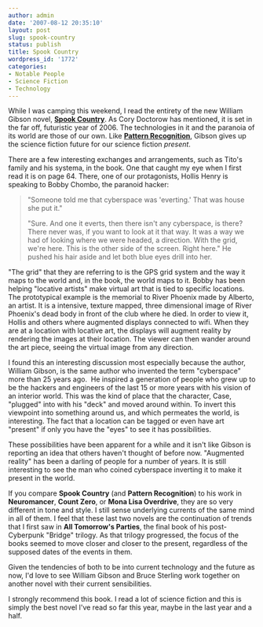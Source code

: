 ```yaml
---
author: admin
date: '2007-08-12 20:35:10'
layout: post
slug: spook-country
status: publish
title: Spook Country
wordpress_id: '1772'
categories:
- Notable People
- Science Fiction
- Technology
---
```

While I was camping this weekend, I read the entirety of the new William Gibson novel, <a href="http://www.amazon.com/Spook-Country-William-Gibson/dp/0399154302/"><strong>Spook Country</strong></a>. As Cory Doctorow has mentioned, it is set in the far off, futuristic year of 2006. The technologies in it and the paranoia of its world are those of our own. Like <a href="http://www.amazon.com/Pattern-Recognition-William-Gibson/dp/0425198685/"><strong>Pattern Recognition</strong></a>, Gibson gives up the science fiction future for our science fiction <em>present</em>.

There are a few interesting exchanges and arrangements, such as Tito's family and his systema, in the book. One that caught my eye when I first read it is on page 64. There, one of our protagonists, Hollis Henry is speaking to Bobby Chombo, the paranoid hacker:
<blockquote>"Someone told me that cyberspace was 'everting.' That was house she put it."

"Sure. And one it everts, then there isn't any cyberspace, is there? There never was, if you want to look at it that way. It was a way we had of looking where we were headed, a direction. With the grid, we're here. This is the other side of the screen. Right here." He pushed his hair aside and let both blue eyes drill into her.</blockquote>
"The grid" that they are referring to is the GPS grid system and the way it maps to the world and, in the book, the world maps to it. Bobby has been helping "locative artists" make virtual art that is tied to specific locations. The prototypical example is the memorial to River Phoenix made by Alberto, an artist. It is a intensive, texture mapped, three dimensional image of River Phoenix's dead body in front of the club where he died. In order to view it, Hollis and others where augmented displays connected to wifi. When they are at a location with locative art, the displays will augment reality by rendering the images at their location. The viewer can then wander around the art piece, seeing the virtual image from any direction.

I found this an interesting discussion most especially because the author, William Gibson, is the same author who invented the term "cyberspace" more than 25 years ago.  He inspired a generation of people who grew up to be the hackers and engineers of the last 15 or more years with his vision of an interior world. This was the kind of place that the character, Case, "plugged" into with his "deck" and moved around within. To invert this viewpoint into something around us, and which permeates the world, is interesting. The fact that a location can be tagged or even have art "present" if only you have the "eyes" to see it has possibilities.

These possibilities have been apparent for a while and it isn't like Gibson is reporting an idea that others haven't thought of before now. "Augmented reality" has been a darling of people for a number of years. It is still interesting to see the man who coined cyberspace inverting it to make it present in the world.

If you compare <strong>Spook Country</strong> (and <strong>Pattern Recognition</strong>) to his work in <strong>Neuromancer</strong>, <strong>Count Zero</strong>, or <strong>Mona Lisa Overdrive</strong>, they are so very different in tone and style. I still sense underlying currents of the same mind in all of them. I feel that these last two novels are the continuation of trends that I first saw in <strong>All Tomorrow's Parties</strong>, the final book of his post-Cyberpunk "Bridge" trilogy. As that trilogy progressed, the focus of the books seemed to move closer and closer to the present, regardless of the supposed dates of the events in them.

Given the tendencies of both to be into current technology and the future as now, I'd love to see William Gibson and Bruce Sterling work together on another novel with their current sensibilities.

I strongly recommend this book. I read a lot of science fiction and this is simply the best novel I've read so far this year, maybe in the last year and a half.
